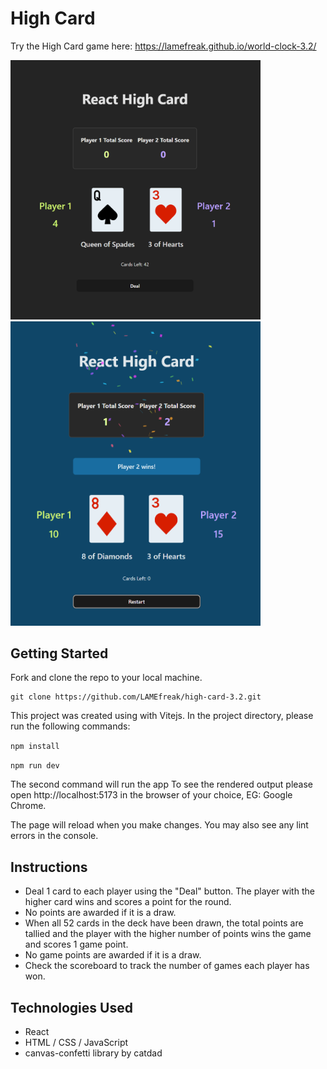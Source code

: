 # High Card
Try the High Card game here: https://lamefreak.github.io/world-clock-3.2/

<img src="./public/preview-1.png" alt="Preview of High Card 1" width="400"/>
<img src="./public/preview-2.png" alt="Preview of High Card 2" width="400"/>

## Getting Started
Fork and clone the repo to your local machine.
```
git clone https://github.com/LAMEfreak/high-card-3.2.git
```
This project was created using with Vitejs. In the project directory, please run the following commands:

`npm install`

`npm run dev`

The second command will run the app
To see the rendered output please open http://localhost:5173 in the browser of your choice, EG: Google Chrome.

The page will reload when you make changes.
You may also see any lint errors in the console.

## Instructions
- Deal 1 card to each player using the "Deal" button. The player with the higher card wins and scores a point for the round.
- No points are awarded if it is a draw.
- When all 52 cards in the deck have been drawn, the total points are tallied and the player with the higher number of points wins the game and scores 1 game point.
- No game points are awarded if it is a draw.
- Check the scoreboard to track the number of games each player has won.

## Technologies Used
- React
- HTML / CSS / JavaScript
- canvas-confetti library by catdad